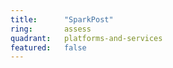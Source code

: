 ```yaml
---
title:      "SparkPost"
ring:       assess
quadrant:   platforms-and-services
featured:   false
---
```

